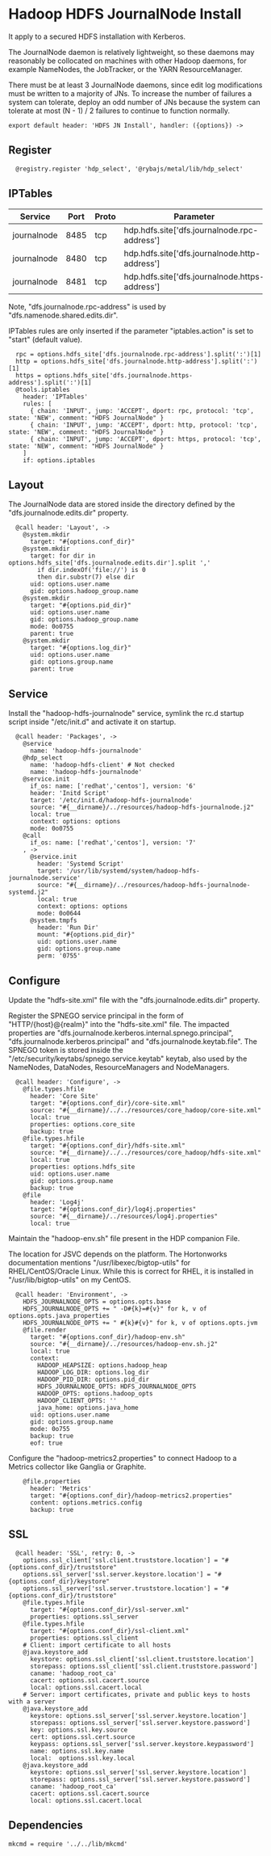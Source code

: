 # Hadoop HDFS JournalNode Install

It apply to a secured HDFS installation with Kerberos.

The JournalNode daemon is relatively lightweight, so these daemons may reasonably
be collocated on machines with other Hadoop daemons, for example NameNodes, the
JobTracker, or the YARN ResourceManager.

There must be at least 3 JournalNode daemons, since edit log modifications must
be written to a majority of JNs. To increase the number of failures a system
can tolerate, deploy an odd number of JNs because the system can tolerate at
most (N - 1) / 2 failures to continue to function normally.

    export default header: 'HDFS JN Install', handler: ({options}) ->

## Register

      @registry.register 'hdp_select', '@rybajs/metal/lib/hdp_select'

## IPTables

| Service     | Port | Proto  | Parameter                                      |
|-------------|------|--------|------------------------------------------------|
| journalnode | 8485 | tcp    | hdp.hdfs.site['dfs.journalnode.rpc-address']   |
| journalnode | 8480 | tcp    | hdp.hdfs.site['dfs.journalnode.http-address']  |
| journalnode | 8481 | tcp    | hdp.hdfs.site['dfs.journalnode.https-address'] |

Note, "dfs.journalnode.rpc-address" is used by "dfs.namenode.shared.edits.dir".

IPTables rules are only inserted if the parameter "iptables.action" is set to
"start" (default value).

      rpc = options.hdfs_site['dfs.journalnode.rpc-address'].split(':')[1]
      http = options.hdfs_site['dfs.journalnode.http-address'].split(':')[1]
      https = options.hdfs_site['dfs.journalnode.https-address'].split(':')[1]
      @tools.iptables
        header: 'IPTables'
        rules: [
          { chain: 'INPUT', jump: 'ACCEPT', dport: rpc, protocol: 'tcp', state: 'NEW', comment: "HDFS JournalNode" }
          { chain: 'INPUT', jump: 'ACCEPT', dport: http, protocol: 'tcp', state: 'NEW', comment: "HDFS JournalNode" }
          { chain: 'INPUT', jump: 'ACCEPT', dport: https, protocol: 'tcp', state: 'NEW', comment: "HDFS JournalNode" }
        ]
        if: options.iptables

## Layout

The JournalNode data are stored inside the directory defined by the
"dfs.journalnode.edits.dir" property.

      @call header: 'Layout', ->
        @system.mkdir
          target: "#{options.conf_dir}"
        @system.mkdir
          target: for dir in options.hdfs_site['dfs.journalnode.edits.dir'].split ','
            if dir.indexOf('file://') is 0
            then dir.substr(7) else dir
          uid: options.user.name
          gid: options.hadoop_group.name
        @system.mkdir
          target: "#{options.pid_dir}"
          uid: options.user.name
          gid: options.hadoop_group.name
          mode: 0o0755
          parent: true
        @system.mkdir
          target: "#{options.log_dir}"
          uid: options.user.name
          gid: options.group.name
          parent: true

## Service

Install the "hadoop-hdfs-journalnode" service, symlink the rc.d startup script
inside "/etc/init.d" and activate it on startup.

      @call header: 'Packages', ->
        @service
          name: 'hadoop-hdfs-journalnode'
        @hdp_select
          name: 'hadoop-hdfs-client' # Not checked
          name: 'hadoop-hdfs-journalnode'
        @service.init
          if_os: name: ['redhat','centos'], version: '6'
          header: 'Initd Script'
          target: '/etc/init.d/hadoop-hdfs-journalnode'
          source: "#{__dirname}/../resources/hadoop-hdfs-journalnode.j2"
          local: true
          context: options: options
          mode: 0o0755
        @call
          if_os: name: ['redhat','centos'], version: '7'
        , ->
          @service.init
            header: 'Systemd Script'
            target: '/usr/lib/systemd/system/hadoop-hdfs-journalnode.service'
            source: "#{__dirname}/../resources/hadoop-hdfs-journalnode-systemd.j2"
            local: true
            context: options: options
            mode: 0o0644
          @system.tmpfs
            header: 'Run Dir'
            mount: "#{options.pid_dir}"
            uid: options.user.name
            gid: options.group.name
            perm: '0755'

## Configure

Update the "hdfs-site.xml" file with the "dfs.journalnode.edits.dir" property.

Register the SPNEGO service principal in the form of "HTTP/{host}@{realm}" into
the "hdfs-site.xml" file. The impacted properties are
"dfs.journalnode.kerberos.internal.spnego.principal",
"dfs.journalnode.kerberos.principal" and "dfs.journalnode.keytab.file". The
SPNEGO token is stored inside the "/etc/security/keytabs/spnego.service.keytab"
keytab, also used by the NameNodes, DataNodes, ResourceManagers and
NodeManagers.

      @call header: 'Configure', ->
        @file.types.hfile
          header: 'Core Site'
          target: "#{options.conf_dir}/core-site.xml"
          source: "#{__dirname}/../../resources/core_hadoop/core-site.xml"
          local: true
          properties: options.core_site
          backup: true
        @file.types.hfile
          target: "#{options.conf_dir}/hdfs-site.xml"
          source: "#{__dirname}/../../resources/core_hadoop/hdfs-site.xml"
          local: true
          properties: options.hdfs_site
          uid: options.user.name
          gid: options.group.name
          backup: true
        @file
          header: 'Log4j'
          target: "#{options.conf_dir}/log4j.properties"
          source: "#{__dirname}/../resources/log4j.properties"
          local: true

Maintain the "hadoop-env.sh" file present in the HDP companion File.

The location for JSVC depends on the platform. The Hortonworks documentation
mentions "/usr/libexec/bigtop-utils" for RHEL/CentOS/Oracle Linux. While this is
correct for RHEL, it is installed in "/usr/lib/bigtop-utils" on my CentOS.

      @call header: 'Environment', ->
        HDFS_JOURNALNODE_OPTS = options.opts.base
        HDFS_JOURNALNODE_OPTS += " -D#{k}=#{v}" for k, v of options.opts.java_properties
        HDFS_JOURNALNODE_OPTS += " #{k}#{v}" for k, v of options.opts.jvm
        @file.render
          target: "#{options.conf_dir}/hadoop-env.sh"
          source: "#{__dirname}/../resources/hadoop-env.sh.j2"
          local: true
          context:
            HADOOP_HEAPSIZE: options.hadoop_heap
            HADOOP_LOG_DIR: options.log_dir
            HADOOP_PID_DIR: options.pid_dir
            HDFS_JOURNALNODE_OPTS: HDFS_JOURNALNODE_OPTS
            HADOOP_OPTS: options.hadoop_opts
            HADOOP_CLIENT_OPTS: ''
            java_home: options.java_home
          uid: options.user.name
          gid: options.group.name
          mode: 0o755
          backup: true
          eof: true
        

Configure the "hadoop-metrics2.properties" to connect Hadoop to a Metrics collector like Ganglia or Graphite.

        @file.properties
          header: 'Metrics'
          target: "#{options.conf_dir}/hadoop-metrics2.properties"
          content: options.metrics.config
          backup: true

## SSL

      @call header: 'SSL', retry: 0, ->
        options.ssl_client['ssl.client.truststore.location'] = "#{options.conf_dir}/truststore"
        options.ssl_server['ssl.server.keystore.location'] = "#{options.conf_dir}/keystore"
        options.ssl_server['ssl.server.truststore.location'] = "#{options.conf_dir}/truststore"
        @file.types.hfile
          target: "#{options.conf_dir}/ssl-server.xml"
          properties: options.ssl_server
        @file.types.hfile
          target: "#{options.conf_dir}/ssl-client.xml"
          properties: options.ssl_client
        # Client: import certificate to all hosts
        @java.keystore_add
          keystore: options.ssl_client['ssl.client.truststore.location']
          storepass: options.ssl_client['ssl.client.truststore.password']
          caname: 'hadoop_root_ca'
          cacert: options.ssl.cacert.source
          local: options.ssl.cacert.local
        # Server: import certificates, private and public keys to hosts with a server
        @java.keystore_add
          keystore: options.ssl_server['ssl.server.keystore.location']
          storepass: options.ssl_server['ssl.server.keystore.password']
          key: options.ssl.key.source
          cert: options.ssl.cert.source
          keypass: options.ssl_server['ssl.server.keystore.keypassword']
          name: options.ssl.key.name
          local:  options.ssl.key.local
        @java.keystore_add
          keystore: options.ssl_server['ssl.server.keystore.location']
          storepass: options.ssl_server['ssl.server.keystore.password']
          caname: 'hadoop_root_ca'
          cacert: options.ssl.cacert.source
          local: options.ssl.cacert.local

## Dependencies

    mkcmd = require '../../lib/mkcmd'
